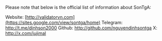 Please note that below is the official list of information about SonTgA:

Website: [http://validatorvn.com](https://sites.google.com/view/sontga/home)
Telegram: http://t.me/dinhson2000
Github: http://github.com/nguyendinhsontga
X: http://x.com/jujimal
